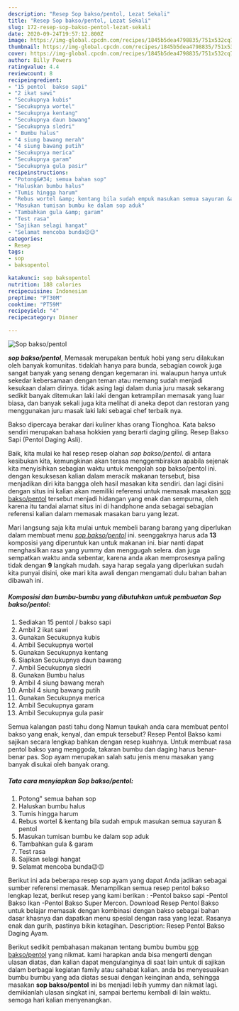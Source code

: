 ```yaml
---
description: "Resep Sop bakso/pentol, Lezat Sekali"
title: "Resep Sop bakso/pentol, Lezat Sekali"
slug: 172-resep-sop-bakso-pentol-lezat-sekali
date: 2020-09-24T19:57:12.800Z
image: https://img-global.cpcdn.com/recipes/1845b5dea4798835/751x532cq70/sop-baksopentol-foto-resep-utama.jpg
thumbnail: https://img-global.cpcdn.com/recipes/1845b5dea4798835/751x532cq70/sop-baksopentol-foto-resep-utama.jpg
cover: https://img-global.cpcdn.com/recipes/1845b5dea4798835/751x532cq70/sop-baksopentol-foto-resep-utama.jpg
author: Billy Powers
ratingvalue: 4.4
reviewcount: 8
recipeingredient:
- "15 pentol  bakso sapi"
- "2 ikat sawi"
- "Secukupnya kubis"
- "Secukupnya wortel"
- "Secukupnya kentang"
- "Secukupnya daun bawang"
- "Secukupnya sledri"
- " Bumbu halus"
- "4 siung bawang merah"
- "4 siung bawang putih"
- "Secukupnya merica"
- "Secukupnya garam"
- "Secukupnya gula pasir"
recipeinstructions:
- "Potong&#34; semua bahan sop"
- "Haluskan bumbu halus"
- "Tumis hingga harum"
- "Rebus wortel &amp; kentang bila sudah empuk masukan semua sayuran &amp; pentol"
- "Masukan tumisan bumbu ke dalam sop aduk"
- "Tambahkan gula &amp; garam"
- "Test rasa"
- "Sajikan selagi hangat"
- "Selamat mencoba bunda😉😉"
categories:
- Resep
tags:
- sop
- baksopentol

katakunci: sop baksopentol 
nutrition: 188 calories
recipecuisine: Indonesian
preptime: "PT30M"
cooktime: "PT59M"
recipeyield: "4"
recipecategory: Dinner

---
```



![Sop bakso/pentol](https://img-global.cpcdn.com/recipes/1845b5dea4798835/751x532cq70/sop-baksopentol-foto-resep-utama.jpg)

<b><i>sop bakso/pentol</i></b>, Memasak merupakan bentuk hobi yang seru dilakukan oleh banyak komunitas. tidaklah hanya para bunda, sebagian cowok juga sangat banyak yang senang dengan kegemaran ini. walaupun hanya untuk sekedar kebersamaan dengan teman atau memang sudah menjadi kesukaan dalam dirinya. tidak asing lagi dalam dunia juru masak sekarang sedikit banyak ditemukan laki laki dengan ketrampilan memasak yang luar biasa, dan banyak sekali juga kita melihat di aneka depot dan restoran yang menggunakan juru masak laki laki sebagai chef terbaik nya.

Bakso dipercaya berakar dari kuliner khas orang Tionghoa. Kata bakso sendiri merupakan bahasa hokkien yang berarti daging giling. Resep Bakso Sapi (Pentol Daging Asli).

Baik, kita mulai ke hal resep resep olahan <i>sop bakso/pentol</i>. di antara kesibukan kita, kemungkinan akan terasa menggembirakan apabila sejenak kita menyisihkan sebagian waktu untuk mengolah sop bakso/pentol ini. dengan kesuksesan kalian dalam meracik makanan tersebut, bisa menjadikan diri kita bangga oleh hasil masakan kita sendiri. dan lagi disini dengan situs ini kalian akan memiliki referensi untuk memasak masakan <u>sop bakso/pentol</u> tersebut menjadi hidangan yang enak dan sempurna, oleh karena itu tandai alamat situs ini di handphone anda sebagai sebagian referensi kalian dalam memasak masakan baru yang lezat.


Mari langsung saja kita mulai untuk membeli barang barang yang diperlukan dalam membuat menu <u><i>sop bakso/pentol</i></u> ini. seenggaknya harus ada <b>13</b> komposisi yang diperuntuk kan untuk makanan ini. biar nanti dapat menghasilkan rasa yang yummy dan menggugah selera. dan juga sempatkan waktu anda sebentar, karena anda akan memprosesnya paling tidak dengan <b>9</b> langkah mudah. saya harap segala yang diperlukan sudah kita punyai disini, oke mari kita awali dengan mengamati dulu bahan bahan dibawah ini.

<!--inarticleads1-->

##### Komposisi dan bumbu-bumbu yang dibutuhkan untuk pembuatan Sop bakso/pentol:

1. Sediakan 15 pentol / bakso sapi
1. Ambil 2 ikat sawi
1. Gunakan Secukupnya kubis
1. Ambil Secukupnya wortel
1. Gunakan Secukupnya kentang
1. Siapkan Secukupnya daun bawang
1. Ambil Secukupnya sledri
1. Gunakan  Bumbu halus
1. Ambil 4 siung bawang merah
1. Ambil 4 siung bawang putih
1. Gunakan Secukupnya merica
1. Ambil Secukupnya garam
1. Ambil Secukupnya gula pasir


Semua kalangan pasti tahu dong Namun taukah anda cara membuat pentol bakso yang enak, kenyal, dan empuk tersebut? Resep Pentol Bakso kami sajikan secara lengkap bahkan dengan resep kuahnya. Untuk membuat rasa pentol bakso yang menggoda, takaran bumbu dan daging harus benar-benar pas. Sop ayam merupakan salah satu jenis menu masakan yang banyak disukai oleh banyak orang. 

<!--inarticleads2-->

##### Tata cara menyiapkan Sop bakso/pentol:

1. Potong&#34; semua bahan sop
1. Haluskan bumbu halus
1. Tumis hingga harum
1. Rebus wortel &amp; kentang bila sudah empuk masukan semua sayuran &amp; pentol
1. Masukan tumisan bumbu ke dalam sop aduk
1. Tambahkan gula &amp; garam
1. Test rasa
1. Sajikan selagi hangat
1. Selamat mencoba bunda😉😉


Berikut ini ada beberapa resep sop ayam yang dapat Anda jadikan sebagai sumber referensi memasak. Menampilkan semua resep pentol bakso lengkap lezat, berikut resep yang kami berikan : -Pentol bakso sapi -Pentol Bakso Ikan -Pentol Bakso Super Mercon. Download Resep Pentol Bakso untuk belajar memasak dengan kombinasi dengan bakso sebagai bahan dasar khasnya dan dapatkan menu spesial dengan rasa yang lezat. Rasanya enak dan gurih, pastinya bikin ketagihan. Description: Resep Pentol Bakso Daging Ayam. 

Berikut sedikit pembahasan makanan tentang bumbu bumbu <u>sop bakso/pentol</u> yang nikmat. kami harapkan anda bisa mengerti dengan ulasan diatas, dan kalian dapat mengulanginya di saat lain untuk di sajikan dalam berbagai kegiatan family atau sahabat kalian. anda bs menyesuaikan bumbu bumbu yang ada diatas sesuai dengan keinginan anda, sehingga masakan <b>sop bakso/pentol</b> ini bs menjadi lebih yummy dan nikmat lagi. demikianlah ulasan singkat ini, sampai bertemu kembali di lain waktu. semoga hari kalian menyenangkan.
